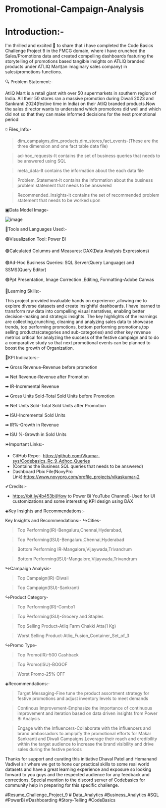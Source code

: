 # Promotional-Campaign-Analysis

# Introduction:-

I'm thrilled and excited 👏 to share that i have completed the Code Basics Challenge Project 9 in the FMCG domain, where i have crunched the Sales/Promotions 
data and created compelling dashboards featuring the storytelling of promotions based tangible insights 
on ATLIQ branded products under ATLIQ Mart(an imaginary sales company) in sales/promotions functions.

🔍 Problem Statement:-

AtliQ Mart is a retail giant with over 50 supermarkets in southern region of India. All their 50 stores ran a massive promotion 
during Diwali 2023 and Sankranti 2024(festive time in India) on their AtliQ branded products.Now the sales director wants to understand 
which promotions did well and which did not so that they can make informed decisions for the next promotional period

◽ Files_Info:-

>dim_campaigns,dim_products,dim_stores,fact_events-(These are the three dimension and one fact table data file)

>ad-hoc_requests-It contains the set of business queries that needs to be answered using SQL

>meta_data-It contains the information about the each data file

>Problem_Statement-It contains the information about the business problem statement that needs to be answered

>Recommended_Insights-It contains the set of recommended problem statement that needs to be worked upon

▣Data Model Image-

![image](https://github.com/Vkumar-sys/Promotional-Campaign-Analysis/assets/66684700/c7d8b15c-35f3-40dd-910e-d9eba56d80a1)







🔷Tools and Languages Used:-

🟢Visualization Tool: Power BI

🟢Calculated Columns and Measures: DAX(Data Analysis Expressions)

🟢Ad-Hoc Business Queries: SQL Server(Query Language) and SSMS(Query Editor)

🟢Ppt Presentation, Image Correction ,Editing, Formatting-Adobe Canvas

👀Learning Skills:-

This project provided invaluable hands on experience ,allowing me to explore diverse datasets and create insightful dashboards. I have learned to transform raw data into compelling visual narratives,
enabling better  decision-making and strategic insights. The key highlights of the learnings are collecting,crunching, cleaning and analyzing sales data to showcase trends, top performing promotions, 
bottom performing promotions,top selling products(categories and sub-categories) and other key revenue metrics critical for analyzing the success of the festive campaign and to do a comparative study 
so that next promotional events can be planned to boost the growth of Organization.

🔹KPI Indicators:-

➡ Gross Revenue-Revenue before promotion

➡ Net Revenue-Revenue after Promotion

➡ IR-Incremental Revenue

➡ Gross Units Sold-Total Sold Units before Promotion

➡ Net Units Sold-Total Sold Units after Promotion

➡ ISU-Incremental Sold Units

➡ IR%-Growth in Revenue

➡ ISU %-Growth in Sold Units

⏩Important Links:-

- GitHub Repo:- https://github.com/Vkumar-sys/Codebasics_Rc_9_Adhoc_Queries
- (Contains the Business SQL queries that needs to be answered)
- Dashboard Pbix File(NovyPro Link):https://www.novypro.com/profile_projects/vikaskumar-2

✔Credits:-

-  https://bit.ly/4b453bi(How to Power Bi YouTube Channel)-Used for UI customizations and some interesting KPI design using DAX

◈Key Insights and Recommendations:-

Key Insights and Recommendations:-
↪Cities-

>Top Performing(IR)-Bengaluru,Chennai,Hyderabad,

>Top Performing(ISU)-Bengaluru,Chennai,Hyderabad

>Bottom Performing IR-Mangalore,Vijaywada,Trivandrum

>Bottom Performing(ISU)-Mangalore,Vijaywada,Trivandrum

↪Campaign Analysis-
>Top Campaign(IR)-Diwali

>Top Campaign(ISU)-Sankranti

↪Product Category-
>Top Performing(IR)-Combo1

>Top Performing(ISU)-Grocery and Staples

>Top Selling Product-Atliq Farm Chakki Atta(1 Kg)

>Worst Selling Product-Atliq_Fusion_Container_Set_of_3

↪Promo Type-
>Top Promo(IR)-500 Cashback

>Top Promo(ISU)-BOGOF

>Worst Promo-25% OFF

◈Recommendations:- 

 > Target Messaging-Fine tune the product assortment strategy for festive promotions and adjust inventory levels to meet demands

 > Continous Improvement-Emphasize the importance of continuous improvement and iteration based on data driven insights from Power Bi Analysis

> Engage with the Influencers-Collaborate with the influencers and brand ambassadors to amplpify the promotional efforts for Makar Sankranti and Diwali Campaigns.Leverage their reach and credibility within the target audience to increase the brand visibility and drive sales during the festive periods

Thanks for support and curating this initiative Dhaval Patel and Hemanand Vadivel sir where we get to hone our practical skills to some real world datasets and have a great learning experience and exposure so looking forward to you guys and the respected audience  for any feedback and corrections. Special mention to the discord server of Codebasics for community help in preparing for this specific challenge.

#Resume_Challenge_Project_9 # Data_Analytics #Business_Analytics #SQL #PowerBi #Dashboarding #Story-Telling #CodeBasics


